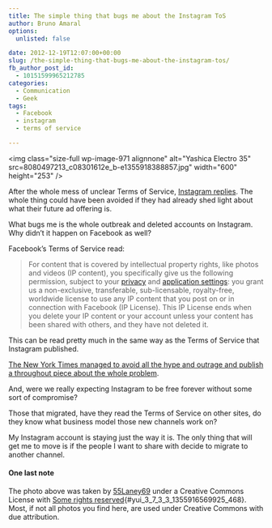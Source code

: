 ```yaml
---
title: The simple thing that bugs me about the Instagram ToS
author: Bruno Amaral
options:
  unlisted: false

date: 2012-12-19T12:07:00+00:00
slug: /the-simple-thing-that-bugs-me-about-the-instagram-tos/
fb_author_post_id:
  - 10151599965212785
categories:
  - Communication
  - Geek
tags:
  - Facebook
  - instagram
  - terms of service

---
```

<img class="size-full wp-image-971 alignnone" alt="Yashica Electro 35" src=8080497213_c08301612e_b-e1355918388857.jpg" width="600" height="253" />

After the whole mess of unclear Terms of Service, [Instagram replies][1]. The whole thing could have been avoided if they had already shed light about what their future ad offering is.

What bugs me is the whole outbreak and deleted accounts on Instagram. Why didn&#8217;t it happen on Facebook as well?

Facebook&#8217;s Terms of Service read:

> For content that is covered by intellectual property rights, like photos and videos (IP content), you specifically give us the following permission, subject to your [privacy][2] and [application settings][3]: you grant us a non-exclusive, transferable, sub-licensable, royalty-free, worldwide license to use any IP content that you post on or in connection with Facebook (IP License). This IP License ends when you delete your IP content or your account unless your content has been shared with others, and they have not deleted it.

This can be read pretty much in the same way as the Terms of Service that Instagram published.

[The New York Times managed to avoid all the hype and outrage and publish a throughout piece about the whole problem][4].

And, were we really expecting Instagram to be free forever without some sort of compromise?

Those that migrated, have they read the Terms of Service on other sites, do they know what business model those new channels work on?

My Instagram account is staying just the way it is. The only thing that will get me to move is if the people I want to share with decide to migrate to another channel.

#### One last note

The photo above was taken by [55Laney69][5] under a Creative Commons License with [Some rights reserved][6]{#yui_3_7_3_3_1355916569925_468}. Most, if not all photos you find here, are used under Creative Commons with due attribution.



 [1]: https://blog.instagram.com/post/38252135408/thank-you-and-were-listening
 [2]: https://www.facebook.com/privacy/
 [3]: https://www.facebook.com/editapps.php
 [4]: https://bits.blogs.nytimes.com/2012/12/17/what-instagrams-new-terms-of-service-mean-for-you/
 [5]: https://www.flickr.com/photos/hansel5569/
 [6]: https://creativecommons.org/licenses/by/2.0/ "Attribution License"
